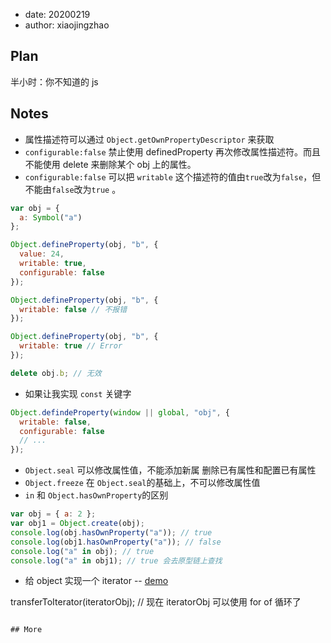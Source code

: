 - date: 20200219
- author: xiaojingzhao

## Plan

半小时：你不知道的 js

## Notes

- 属性描述符可以通过 `Object.getOwnPropertyDescriptor` 来获取
- `configurable:false` 禁止使用 definedProperty 再次修改属性描述符。而且不能使用 delete 来删除某个 obj 上的属性。
- `configurable:false` 可以把 `writable` 这个描述符的值由`true`改为`false`，但不能由`false`改为`true` 。

```js
var obj = {
  a: Symbol("a")
};

Object.defineProperty(obj, "b", {
  value: 24,
  writable: true,
  configurable: false
});

Object.defineProperty(obj, "b", {
  writable: false // 不报错
});

Object.defineProperty(obj, "b", {
  writable: true // Error
});

delete obj.b; // 无效
```

- 如果让我实现 `const` 关键字

```js
Object.defindeProperty(window || global, "obj", {
  writable: false,
  configurable: false
  // ...
});
```

- `Object.seal` 可以修改属性值，不能添加新属 删除已有属性和配置已有属性
- `Object.freeze` 在 `Object.seal`的基础上，不可以修改属性值
- `in` 和 `Object.hasOwnProperty`的区别

```js
var obj = { a: 2 };
var obj1 = Object.create(obj);
console.log(obj.hasOwnProperty("a")); // true
console.log(obj1.hasOwnProperty("a")); // false
console.log("a" in obj); // true
console.log("a" in obj1); // true 会去原型链上查找
```

- 给 object 实现一个 iterator -- [demo](./examples/iterator/customer-iterator.js)

transferToIterator(iteratorObj); // 现在 iteratorObj 可以使用 for of 循环了

```

## More
```
